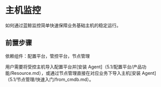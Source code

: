 # 主机监控

如何通过蓝鲸监控简单快速保障业务基础主机的稳定运行。

## 前置步骤

依赖组件：配置平台，管控平台，节点管理

用户需要将受控主机导入配置平台并[安装 Agent]（5.1/配置平台/产品功能/Resource.md），或通过节点管理直接在对应业务下导入主机[安装 Agent]（5.1/节点管理/快速入门/from_cmdb.md）。
